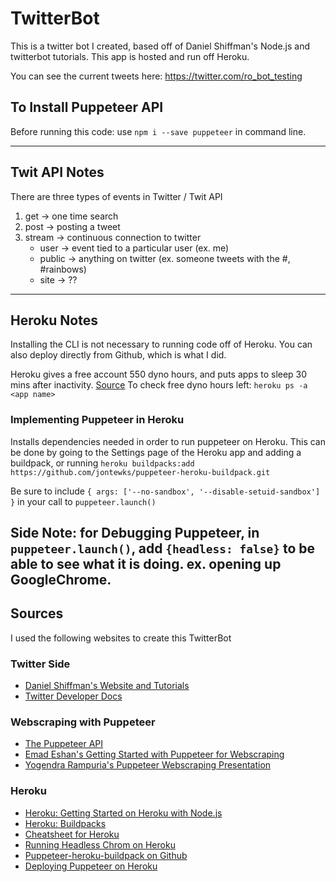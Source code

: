 # TwitterBot
This is a twitter bot I created, based off of Daniel Shiffman's Node.js and twitterbot tutorials. This app is hosted and run off Heroku.

You can see the current tweets here: https://twitter.com/ro_bot_testing

## To Install Puppeteer API
Before running this code: use `npm i --save puppeteer` in command line.

----
## Twit API Notes

There are three types of events in Twitter / Twit API
1. get -> one time search
2. post -> posting a tweet
3. stream -> continuous connection to twitter
   - user -> event tied to a particular user (ex. me)
   - public -> anything on twitter (ex. someone tweets with the #, #rainbows)
   - site -> ??

----
## Heroku Notes
Installing the CLI is not necessary to running code off of Heroku. You can also deploy directly from Github, which is what I did.

Heroku gives a free account 550 dyno hours, and puts apps to sleep 30 mins after inactivity. [Source](https://devcenter.heroku.com/articles/free-dyno-hours)
To check free dyno hours left: `heroku ps -a <app name>`

### Implementing Puppeteer in Heroku
Installs dependencies needed in order to run puppeteer on Heroku. This can be done by going to the Settings page of the Heroku app and adding a buildpack, or running `heroku buildpacks:add https://github.com/jontewks/puppeteer-heroku-buildpack.git`

Be sure to include `{ args: ['--no-sandbox', '--disable-setuid-sandbox'] }` in your call to `puppeteer.launch()`

Side Note: for Debugging Puppeteer, in `puppeteer.launch()`, add `{headless: false}` to be able to see what it is doing. ex. opening up GoogleChrome.
----
## Sources
I used the following websites to create this TwitterBot

### Twitter Side
- [Daniel Shiffman's Website and Tutorials](http://shiffman.net)
- [Twitter Developer Docs](https://developer.twitter.com/en/docs)

### Webscraping with Puppeteer
- [The Puppeteer API](https://github.com/GoogleChrome/puppeteer)
- [Emad Eshan's Getting Started with Puppeteer for Webscraping](https://medium.com/@e_mad_ehsan/getting-started-with-puppeteer-and-chrome-headless-for-wb-scrapping-6bf5979dee3e)
- [Yogendra Rampuria's Puppeteer Webscraping Presentation](https://yogendra.me/2017/10/28/puppeteer-no-strings-attached/)

### Heroku

- [Heroku: Getting Started on Heroku with Node.js](https://devcenter.heroku.com/articles/getting-started-with-nodejs#set-up)
- [Heroku: Buildpacks](https://devcenter.heroku.com/articles/buildpacks)
- [Cheatsheet for Heroku](https://devhints.io/heroku)
- [Running Headless Chrom on Heroku](https://timleland.com/headless-chrome-on-heroku/)
- [Puppeteer-heroku-buildpack on Github](https://github.com/jontewks/puppeteer-heroku-buildpack)
- [Deploying Puppeteer on Heroku](https://github.com/GoogleChrome/puppeteer/issues/758)
